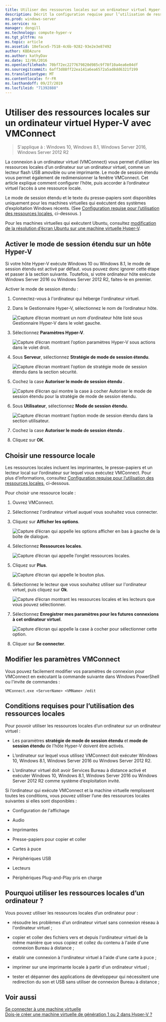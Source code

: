 ```yaml
---
title: Utiliser des ressources locales sur un ordinateur virtuel Hyper-V avec VMConnect
description: Décrit la configuration requise pour l’utilisation de ressources locales avec VMConnect
ms.prod: windows-server
ms.service: na
manager: dongill
ms.technology: compute-hyper-v
ms.tgt_pltfrm: na
ms.topic: article
ms.assetid: 18eface5-7518-4c6b-9282-93e2e3e87492
author: KBDAzure
ms.author: kathyDav
ms.date: 12/06/2016
ms.openlocfilehash: 70bf72ec2277679820d985c9f78f10a4ea6e04df
ms.sourcegitcommit: 6aff3d88ff22ea141a6ea6572a5ad8dd6321f199
ms.translationtype: MT
ms.contentlocale: fr-FR
ms.lasthandoff: 09/27/2019
ms.locfileid: "71392888"
---
```

# <a name="use-local-resources-on-hyper-v-virtual-machine-with-vmconnect"></a>Utiliser des ressources locales sur un ordinateur virtuel Hyper-V avec VMConnect

>S'applique à : Windows 10, Windows 8.1, Windows Server 2016, Windows Server 2012 R2

La connexion à un ordinateur virtuel (VMConnect) vous permet d’utiliser les ressources locales d’un ordinateur sur un ordinateur virtuel, comme un lecteur flash USB amovible ou une imprimante. Le mode de session étendu vous permet également de redimensionner la fenêtre VMConnect. Cet article explique comment configurer l’hôte, puis accorder à l’ordinateur virtuel l’accès à une ressource locale.

Le mode de session étendu et le texte du presse-papiers sont disponibles uniquement pour les machines virtuelles qui exécutent des systèmes d’exploitation Windows récents. \(See [Configuration requise pour l’utilisation des ressources locales](#requirements-for-using-local-resources), ci-dessous. \) 

Pour les machines virtuelles qui exécutent Ubuntu, consultez [modification de la résolution d’écran Ubuntu sur une machine virtuelle Hyper-V](https://blogs.msdn.microsoft.com/virtual_pc_guy/2014/09/19/changing-ubuntu-screen-resolution-in-a-hyper-v-vm/). 
  
## <a name="turn-on-enhanced-session-mode-on-a-hyper-v-host"></a>Activer le mode de session étendu sur un hôte Hyper-V  
Si votre hôte Hyper-V exécute Windows 10 ou Windows 8.1, le mode de session étendu est activé par défaut. vous pouvez donc ignorer cette étape et passer à la section suivante. Toutefois, si votre ordinateur hôte exécute Windows Server 2016 ou Windows Server 2012 R2, faites-le en premier. 
  
Activer le mode de session étendu :

1.  Connectez-vous à l'ordinateur qui héberge l'ordinateur virtuel.  
  
2.  Dans le Gestionnaire Hyper-V, sélectionnez le nom de l’ordinateur hôte.  
  
    ![Capture d’écran montrant un nom d’ordinateur hôte listé sous Gestionnaire Hyper-V dans le volet gauche.](media/Hyper-V-HyperVManager-HostNameSelected.png)  
  
3.  Sélectionnez **Paramètres Hyper-V**.  
  
    ![Capture d’écran montrant l’option paramètres Hyper-V sous actions dans le volet droit.](media/HyperV-ActionsHyperVSettings.png)  
  
4.  Sous **Serveur**, sélectionnez **Stratégie de mode de session étendu**.  
  
    ![Capture d’écran montrant l’option de stratégie mode de session étendu dans la section sécurité.](media/Hyper-V-Settings-ServerEnhancedSessionModePolicy.png)  
  
5.  Cochez la case **Autoriser le mode de session étendu** .  
  
    ![Capture d’écran qui montre la case à cocher Autoriser le mode de session étendu pour la stratégie de mode de session étendu.](media/Hyper-V-Settings-EnhancedSessionModePolicyCheckBox.png)  
  
6.  Sous **Utilisateur**, sélectionnez **Mode de session étendu**.  
  
    ![Capture d’écran montrant l’option mode de session étendu dans la section utilisateur. ](media/Hyper-V-Settings-UserEnhancedSessionMode.png)  
  
7.  Cochez la case **Autoriser le mode de session étendu** .  
  
8.  Cliquez sur **OK**.  
  
## <a name="choose-a-local-resource"></a>Choisir une ressource locale

Les ressources locales incluent les imprimantes, le presse-papiers et un lecteur local sur l’ordinateur sur lequel vous exécutez VMConnect. Pour plus d’informations, consultez [Configuration requise pour l’utilisation des ressources locales](#requirements-for-using-local-resources), ci-dessous.  
  
Pour choisir une ressource locale :
  
1.  Ouvrez VMConnect.  
  
2.  Sélectionnez l'ordinateur virtuel auquel vous souhaitez vous connecter.  
  
3.  Cliquez sur **Afficher les options**.  
  
    ![Capture d’écran qui appelle les options afficher en bas à gauche de la boîte de dialogue.](media/HyperV-VMConnect-DisplayConfig.png)  
  
4.  Sélectionnez **Ressources locales**.  
  
    ![Capture d’écran qui appelle l’onglet ressources locales.](media/HyperV-VMConnect-DisplayConfig-LocalResources.png)  
  
5.  Cliquez sur **Plus**.  
  
    ![Capture d’écran qui appelle le bouton plus.](media/HyperV-VMConnect-DisplayConfig-LocalResourcesMore.png)  
  
6.  Sélectionnez le lecteur que vous souhaitez utiliser sur l'ordinateur virtuel, puis cliquez sur **Ok**.  
  
    ![Capture d’écran montrant les ressources locales et les lecteurs que vous pouvez sélectionner.](media/HyperV-VMConnect-Settings-LocalResourcesDrives.png)  
  
7.  Sélectionnez **Enregistrer mes paramètres pour les futures connexions à cet ordinateur virtuel**.  
  
    ![Capture d’écran qui appelle la case à cocher pour sélectionner cette option.](media/HyperV-VMConnect-SaveSettings.png)  
  
8.  Cliquer sur **Se connecter**.  
  
## <a name="edit-vmconnect-settings"></a>Modifier les paramètres VMConnect

Vous pouvez facilement modifier vos paramètres de connexion pour VMConnect en exécutant la commande suivante dans Windows PowerShell ou l'invite de commandes :  
  
`VMConnect.exe <ServerName> <VMName> /edit`  
  
## <a name="requirements-for-using-local-resources"></a>Conditions requises pour l’utilisation des ressources locales

Pour pouvoir utiliser les ressources locales d’un ordinateur sur un ordinateur virtuel :  
  
-   Les paramètres **stratégie de mode de session étendu** et **mode de session étendu** de l’hôte Hyper-V doivent être activés.  
  
-   L’ordinateur sur lequel vous utilisez VMConnect doit exécuter Windows 10, Windows 8.1, Windows Server 2016 ou Windows Server 2012 R2.  
  
-   L’ordinateur virtuel doit avoir Services Bureau à distance activé et exécuter Windows 10, Windows 8.1, Windows Server 2016 ou Windows Server 2012 R2 comme système d’exploitation invité.  
  
Si l’ordinateur qui exécute VMConnect et la machine virtuelle remplissent toutes les conditions, vous pouvez utiliser l’une des ressources locales suivantes si elles sont disponibles :  
  
-   Configuration de l'affichage  
  
-   Audio
  
-   Imprimantes  
  
-   Presse-papiers pour copier et coller  
  
-   Cartes à puce  
  
-   Périphériques USB  
  
-   Lecteurs  
  
-   Périphériques Plug-and-Play pris en charge  
  
## <a name="why-use-a-computers-local-resources"></a>Pourquoi utiliser les ressources locales d’un ordinateur ?
Vous pouvez utiliser les ressources locales d’un ordinateur pour :  
  
-   résoudre les problèmes d'un ordinateur virtuel sans connexion réseau à l'ordinateur virtuel ;  
  
-   copier et coller des fichiers vers et depuis l'ordinateur virtuel de la même manière que vous copiez et collez du contenu à l'aide d'une connexion Bureau à distance ;  
  
-   établir une connexion à l'ordinateur virtuel à l'aide d'une carte à puce ;  
  
-   imprimer sur une imprimante locale à partir d'un ordinateur virtuel ;  
  
-   tester et dépanner des applications de développeur qui nécessitent une redirection du son et USB sans utiliser de connexion Bureau à distance ;  
  
## <a name="see-also"></a>Voir aussi  
[Se connecter à une machine virtuelle](https://technet.microsoft.com/library/cc742407.aspx)  
[Dois-je créer une machine virtuelle de génération 1 ou 2 dans Hyper-V ?](../plan/Should-I-create-a-generation-1-or-2-virtual-machine-in-Hyper-V.md)



